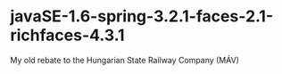 # javaSE-1.6-spring-3.2.1-faces-2.1-richfaces-4.3.1
My old rebate to the Hungarian State Railway Company (MÁV)
